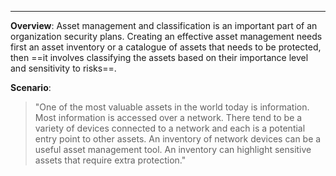 ___

**Overview**: Asset management and classification is an important part of an organization security plans. Creating an effective asset management needs first an asset inventory or a catalogue of assets that needs to be protected, then ==it involves classifying the assets based on their importance level and sensitivity to risks==.

**Scenario**: 

> "One of the most valuable assets in the world today is information. Most information is accessed over a network. There tend to be a variety of devices connected to a network and each is a potential entry point to other assets.
> An inventory of network devices can be a useful asset management tool. An inventory can highlight sensitive assets that require extra protection."

